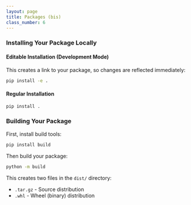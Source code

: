 ```yaml
---
layout: page
title: Packages (bis)
class_number: 6
---
```


### Installing Your Package Locally

#### Editable Installation (Development Mode)
This creates a link to your package, so changes are reflected immediately:
```bash
pip install -e .
```

#### Regular Installation
```bash
pip install .
```

### Building Your Package

First, install build tools:
```bash
pip install build
```

Then build your package:
```bash
python -m build
```

This creates two files in the `dist/` directory:
- `.tar.gz` - Source distribution
- `.whl` - Wheel (binary) distribution

